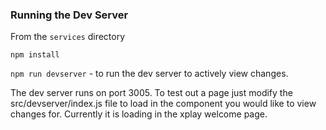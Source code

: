 ### Running the Dev Server
From the `services` directory

`npm install`

`npm run devserver` - to run the dev server to actively view changes.

The dev server runs on port 3005. To test out a page just modify the src/devserver/index.js file to
load in the component you would like to view changes for. Currently it is loading in the xplay welcome
page.
